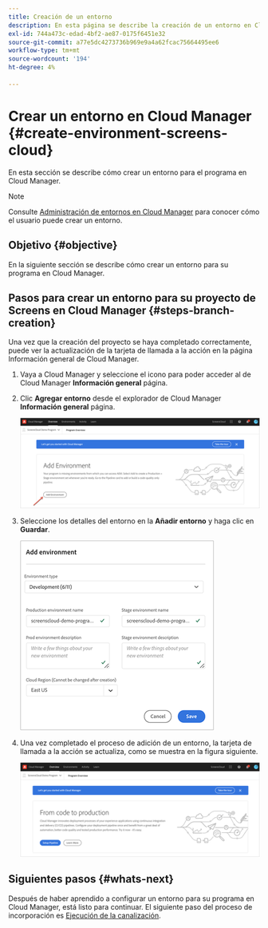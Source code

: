 ```yaml
---
title: Creación de un entorno
description: En esta página se describe la creación de un entorno en Cloud Manager para Pantallas as a Cloud Service.
exl-id: 744a473c-edad-4bf2-ae87-0175f6451e32
source-git-commit: a77e5dc4273736b969e9a4a62fcac75664495ee6
workflow-type: tm+mt
source-wordcount: '194'
ht-degree: 4%

---
```


# Crear un entorno en Cloud Manager {#create-environment-screens-cloud}

En esta sección se describe cómo crear un entorno para el programa en Cloud Manager.

>[!NOTE]
>Consulte [Administración de entornos en Cloud Manager](https://experienceleague.adobe.com/docs/experience-manager-cloud-service/content/implementing/using-cloud-manager/manage-environments.html) para conocer cómo el usuario puede crear un entorno.

## Objetivo {#objective}

En la siguiente sección se describe cómo crear un entorno para su programa en Cloud Manager.

## Pasos para crear un entorno para su proyecto de Screens en Cloud Manager {#steps-branch-creation}

Una vez que la creación del proyecto se haya completado correctamente, puede ver la actualización de la tarjeta de llamada a la acción en la página Información general de Cloud Manager.

1. Vaya a Cloud Manager y seleccione el icono para poder acceder al de Cloud Manager **Información general** página.

1. Clic **Agregar entorno** desde el explorador de Cloud Manager **Información general** página.

   ![imagen](/help/screens-cloud/assets/onboarding/add-environ1.png)

1. Seleccione los detalles del entorno en la **Añadir entorno** y haga clic en **Guardar**.

   ![imagen](/help/screens-cloud/assets/onboarding/add-environ2.png)

1. Una vez completado el proceso de adición de un entorno, la tarjeta de llamada a la acción se actualiza, como se muestra en la figura siguiente.

   ![imagen](/help/screens-cloud/assets/onboarding/add-environ3a.png)

## Siguientes pasos {#whats-next}

Después de haber aprendido a configurar un entorno para su programa en Cloud Manager, está listo para continuar. El siguiente paso del proceso de incorporación es [Ejecución de la canalización](/help/screens-cloud/onboarding-screens-cloud/running-a-pipeline.md).
